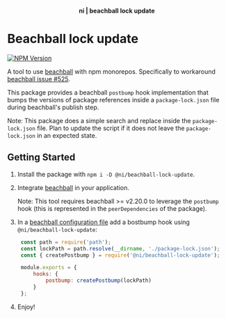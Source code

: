 <div align="center">
    <p><b>ni | beachball lock update</b></p>
</div>

# Beachball lock update

[![NPM Version](https://img.shields.io/npm/v/@ni/beachball-lock-update.svg)](https://www.npmjs.com/package/@ni/beachball-lock-update)

A tool to use [beachball](https://microsoft.github.io/beachball/) with npm monorepos. Specifically to workaround [beachball issue #525](https://github.com/microsoft/beachball/issues/525).

This package provides a beachball `postbump` hook implementation that bumps the versions of package references inside a `package-lock.json` file during beachball's publish step.

Note: This package does a simple search and replace inside the `package-lock.json` file. Plan to update the script if it does not leave the `package-lock.json` in an expected state.

## Getting Started

1. Install the package with `npm i -D @ni/beachball-lock-update`.
2. Integrate [beachball](https://microsoft.github.io/beachball/overview/getting-started.html) in your application.

   Note: This tool requires beachball >= v2.20.0 to leverage the `postbump` hook (this is represented in the `peerDependencies` of the package).
3. In a [beachball configuration file](https://microsoft.github.io/beachball/overview/configuration.html#configuration-files) add a bostbump hook using `@ni/beachball-lock-update`:
   ```js
    const path = require('path');
    const lockPath = path.resolve(__dirname, './package-lock.json');
    const { createPostbump } = require('@ni/beachball-lock-update');

    module.exports = {
        hooks: {
            postbump: createPostbump(lockPath)
        }
    };
    ```
4. Enjoy!
